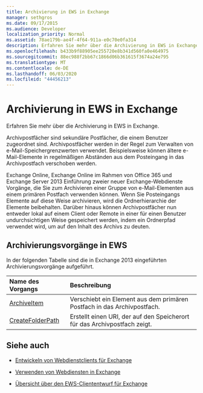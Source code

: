 ```yaml
---
title: Archivierung in EWS in Exchange
manager: sethgros
ms.date: 09/17/2015
ms.audience: Developer
localization_priority: Normal
ms.assetid: 78ae179b-ae4f-4f64-911a-e0c70e0fa314
description: Erfahren Sie mehr über die Archivierung in EWS in Exchange.
ms.openlocfilehash: b433b9f88905ee255720e8b341d560fa0e464975
ms.sourcegitcommit: 88ec988f2bb67c1866d06b361615f3674a24e795
ms.translationtype: MT
ms.contentlocale: de-DE
ms.lasthandoff: 06/03/2020
ms.locfileid: "44456213"
---
```

# <a name="archiving-in-ews-in-exchange"></a>Archivierung in EWS in Exchange

Erfahren Sie mehr über die Archivierung in EWS in Exchange.
  
Archivpostfächer sind sekundäre Postfächer, die einem Benutzer zugeordnet sind. Archivpostfächer werden in der Regel zum Verwalten von e-Mail-Speichergrenzwerten verwendet. Beispielsweise können ältere e-Mail-Elemente in regelmäßigen Abständen aus dem Posteingang in das Archivpostfach verschoben werden. 
  
Exchange Online, Exchange Online im Rahmen von Office 365 und Exchange Server 2013 Einführung zweier neuer Exchange-Webdienste Vorgänge, die Sie zum Archivieren einer Gruppe von e-Mail-Elementen aus einem primären Postfach verwenden können. Wenn Sie Posteingangs Elemente auf diese Weise archivieren, wird die Ordnerhierarchie der Elemente beibehalten. Darüber hinaus können Archivpostfächer nun entweder lokal auf einem Client oder Remote in einer für einen Benutzer undurchsichtigen Weise gespeichert werden, indem ein Ordnerpfad verwendet wird, um auf den Inhalt des Archivs zu deuten.
  
## <a name="archiving-operations-in-ews"></a>Archivierungsvorgänge in EWS

In der folgenden Tabelle sind die in Exchange 2013 eingeführten Archivierungsvorgänge aufgeführt. 
  
|**Name des Vorgangs**|**Beschreibung**|
|:-----|:-----|
|[ArchiveItem](https://msdn.microsoft.com/library/1af216b3-13ea-498e-b4fc-23513755d731%28Office.15%29.aspx) <br/> |Verschiebt ein Element aus dem primären Postfach in das Archivpostfach.  <br/> |
|[CreateFolderPath](https://msdn.microsoft.com/library/5a10aa5e-3f25-4ec3-a0b9-284c30918a1f%28Office.15%29.aspx) <br/> |Erstellt einen URI, der auf den Speicherort für das Archivpostfach zeigt.  <br/> |
   
## <a name="see-also"></a>Siehe auch

- [Entwickeln von Webdienstclients für Exchange](develop-web-service-clients-for-exchange.md)
    
- [Verwenden von Webdiensten in Exchange](start-using-web-services-in-exchange.md)
    
- [Übersicht über den EWS-Cliententwurf für Exchange](ews-client-design-overview-for-exchange.md)
    

